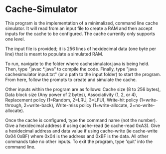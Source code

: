# Cache-Simulator
This program is the implementation of a minimalized, command line cache simulator. It will read from an input file to create a RAM and then accept inputs for the cache to be configured. The cache currently only supports one level.

The input file is provided; it is 256 lines of hexidecimal data (one byte per line) that is meant to populate a simulated RAM. 

To run, navigate to the folder where cachesimulator.java is being held. Then, type "javac \*.java" to compile the code. Finally, type "java cachesimulator input.txt" (or a path to the input folder) to start the program. From here, follow the prompts to create and simulate the cache.

Other inputs within the program are as follows: Cache size (8 to 256 bytes), Data block size (Any power of 2 bytes), Associativity (1, 2, or 4), Replacement policy (1=Random, 2=LRU, 3=LFU), Write-hit policy (1=write-through, 2=write-back), Write-miss policy (1=write-allocate, 2=no-write-allocate). 

Once the cache is configured, type the command name (not the number). Give a hexidecimal address if using cache-read (ie cache-read 0xA3). Give a hexidecimal address and data value if using cache-write (ie cache-write 0x04 0xBF) where 0x04 is the address and 0xBF is the data. All other commands take no other inputs. To exit the program, type 'quit' into the command line.
